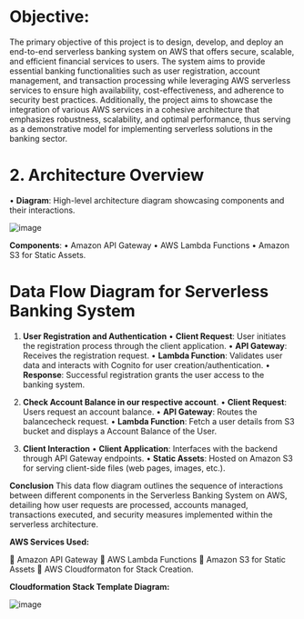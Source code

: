 # Objective:

 The primary objective of this project is to design, develop, and deploy an end-to-end serverless banking system on AWS that offers secure, scalable, and efficient financial services to users. The system aims to provide essential banking functionalities such as user registration, account management, and transaction processing while leveraging AWS serverless services to ensure high availability, cost-effectiveness, and adherence to security best practices. Additionally, the project aims to showcase the integration of various AWS services in a cohesive architecture that emphasizes robustness, scalability, and optimal performance, thus serving as a demonstrative model for implementing serverless solutions in the banking sector.
# 2. Architecture Overview
•	 **Diagram**: High-level architecture diagram showcasing components and their interactions.

![image](https://github.com/ramutc/banking/assets/151390614/31663873-b89c-48c4-b79d-cb0df6dfd019)


**Components**:
   •	Amazon API Gateway
   •	AWS Lambda Functions
   •	Amazon S3 for Static Assets.


   # Data Flow Diagram for Serverless Banking System
1. **User Registration and Authentication**
•	**Client Request**: User initiates the registration process through the client application.
•	**API Gateway**: Receives the registration request.
•	**Lambda Function**: Validates user data and interacts with Cognito for user creation/authentication.
•	**Response**: Successful registration grants the user access to the banking system.

2. **Check Account Balance in our respective account**.
•	**Client Request**: Users request an account balance.
•	**API Gateway**: Routes the balancecheck request.
•	**Lambda Function**: Fetch a user details from S3 bucket and displays a Account Balance of the User.

3. **Client Interaction**
•	**Client Application**: Interfaces with the backend through API Gateway endpoints.
•	**Static Assets**: Hosted on Amazon S3 for serving client-side files (web pages, images, etc.).

**Conclusion**
This data flow diagram outlines the sequence of interactions between different components in the Serverless Banking System on AWS, detailing how user requests are processed, accounts managed, transactions executed, and security measures implemented within the serverless architecture.

**AWS Services Used:**

	Amazon API Gateway
	AWS Lambda Functions
	Amazon S3 for Static Assets
	AWS Cloudformaton for Stack Creation.


**Cloudformation Stack Template Diagram:**


![image](https://github.com/ramutc/banking/assets/151390614/0ef069f0-44db-4479-a85b-46e949af114f)



